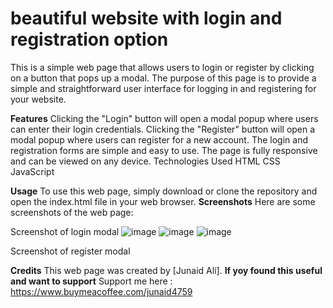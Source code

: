 # beautiful website with login and registration option

This is a simple web page that allows users to login or register by clicking on a button that pops up a modal. The purpose of this page is to provide a simple and straightforward user interface for logging in and registering for your website.

**Features**
Clicking the "Login" button will open a modal popup where users can enter their login credentials.
Clicking the "Register" button will open a modal popup where users can register for a new account.
The login and registration forms are simple and easy to use.
The page is fully responsive and can be viewed on any device.
Technologies Used
HTML
CSS
JavaScript

**Usage**
To use this web page, simply download or clone the repository and open the index.html file in your web browser.
**Screenshots**
Here are some screenshots of the web page:

Screenshot of login modal
![image](https://user-images.githubusercontent.com/100662096/229666334-303e9af9-0b6c-49a5-b147-75448d67f7b6.png)
![image](https://user-images.githubusercontent.com/100662096/229666450-687bcb92-a0bb-4e7d-89d4-41971146a6c1.png)
![image](https://user-images.githubusercontent.com/100662096/229666534-5ca9f320-f9dc-41de-bc67-640cca610ba2.png)


Screenshot of register modal

**Credits**
This web page was created by [Junaid Ali].
**If yoy found this useful and want to support**
Support me here : 
https://www.buymeacoffee.com/junaid4759
